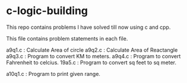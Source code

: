 # c-logic-building
This repo contains problems I have solved till now using c and cpp.

This file contains problem statements in each file.

a9q1.c      : Calculate Area of circle
a9q2.c      : Calculate Area of Reactangle
a9q3.c      : Program to convert KM to meters.
a9q4.c      : Program to convert Fahrenheit to celcius.
19a5.c      : Program to convert sq feet to sq meter.

a10q1.c     : Program to print given range.

